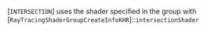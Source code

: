 [`INTERSECTION`] uses the shader specified
in the group with
[`RayTracingShaderGroupCreateInfoKHR`]::`intersectionShader`